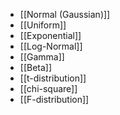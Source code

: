 - [[Normal (Gaussian)]]
- [[Uniform]]
- [[Exponential]]
- [[Log-Normal]]
- [[Gamma]]
- [[Beta]]
- [[t-distribution]]
- [[chi-square]]
- [[F-distribution]]
